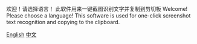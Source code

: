 欢迎！请选择语言！
此软件用来一键截图识别文字并复制到剪切板
Welcome! Please choose a language!
This software is used for one-click screenshot text recognition and copying to the clipboard.

[English](readme/README_EN.md)
[中文](readme/README_CN.md)
